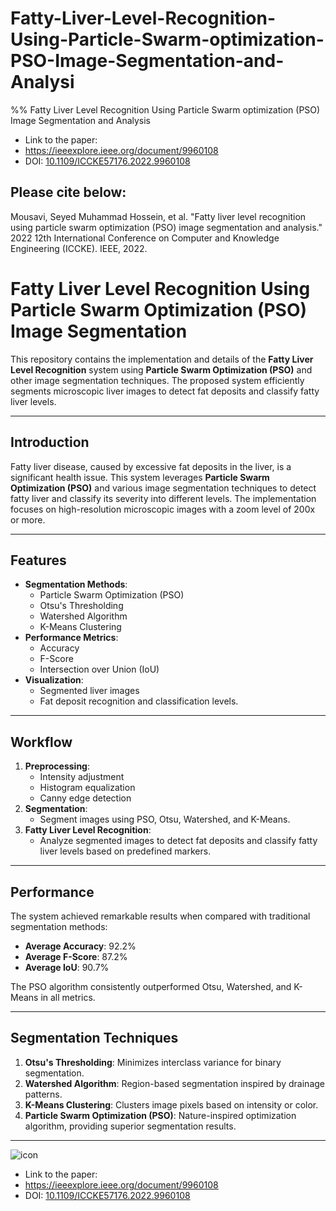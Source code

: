 # Fatty-Liver-Level-Recognition-Using-Particle-Swarm-optimization-PSO-Image-Segmentation-and-Analysi
%% Fatty Liver Level Recognition Using Particle Swarm optimization (PSO) Image Segmentation and Analysis

- Link to the paper:
- https://ieeexplore.ieee.org/document/9960108
- DOI: [10.1109/ICCKE57176.2022.9960108](https://doi.org/10.1109/ICCKE57176.2022.9960108)

## Please cite below:
Mousavi, Seyed Muhammad Hossein, et al. "Fatty liver level recognition using particle swarm optimization (PSO) image segmentation and analysis." 2022 12th International Conference on Computer and Knowledge Engineering (ICCKE). IEEE, 2022.
# Fatty Liver Level Recognition Using Particle Swarm Optimization (PSO) Image Segmentation

This repository contains the implementation and details of the **Fatty Liver Level Recognition** system using **Particle Swarm Optimization (PSO)** and other image segmentation techniques. The proposed system efficiently segments microscopic liver images to detect fat deposits and classify fatty liver levels.

---

## Introduction
Fatty liver disease, caused by excessive fat deposits in the liver, is a significant health issue. This system leverages **Particle Swarm Optimization (PSO)** and various image segmentation techniques to detect fatty liver and classify its severity into different levels. The implementation focuses on high-resolution microscopic images with a zoom level of 200x or more.

---

## Features
- **Segmentation Methods**:
  - Particle Swarm Optimization (PSO)
  - Otsu's Thresholding
  - Watershed Algorithm
  - K-Means Clustering
- **Performance Metrics**:
  - Accuracy
  - F-Score
  - Intersection over Union (IoU)
- **Visualization**:
  - Segmented liver images
  - Fat deposit recognition and classification levels.

---

## Workflow
1. **Preprocessing**:
   - Intensity adjustment
   - Histogram equalization
   - Canny edge detection
2. **Segmentation**:
   - Segment images using PSO, Otsu, Watershed, and K-Means.
3. **Fatty Liver Level Recognition**:
   - Analyze segmented images to detect fat deposits and classify fatty liver levels based on predefined markers.

---

## Performance
The system achieved remarkable results when compared with traditional segmentation methods:
- **Average Accuracy**: 92.2%
- **Average F-Score**: 87.2%
- **Average IoU**: 90.7%

The PSO algorithm consistently outperformed Otsu, Watershed, and K-Means in all metrics.

---

## Segmentation Techniques
1. **Otsu's Thresholding**: Minimizes interclass variance for binary segmentation.
2. **Watershed Algorithm**: Region-based segmentation inspired by drainage patterns.
3. **K-Means Clustering**: Clusters image pixels based on intensity or color.
4. **Particle Swarm Optimization (PSO)**: Nature-inspired optimization algorithm, providing superior segmentation results.

---

![icon](https://user-images.githubusercontent.com/11339420/206430469-69dde48b-7787-4fb7-a1c5-e9838d86ab86.jpg)
- Link to the paper:
- https://ieeexplore.ieee.org/document/9960108
- DOI: [10.1109/ICCKE57176.2022.9960108](https://doi.org/10.1109/ICCKE57176.2022.9960108)
